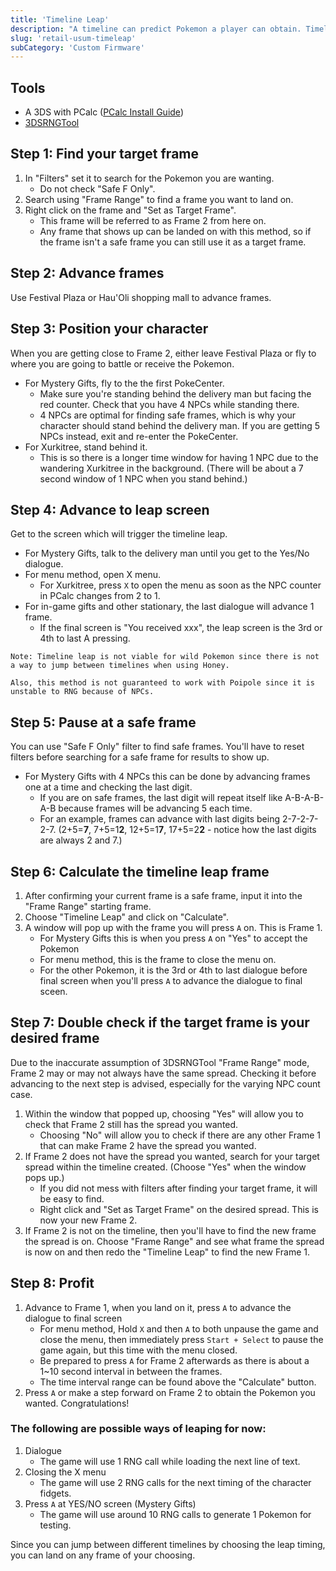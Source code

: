 ```yaml
---
title: 'Timeline Leap'
description: "A timeline can predict Pokemon a player can obtain. Timeline leap allows a player to 'leap' onto specific timelines"
slug: 'retail-usum-timeleap'
subCategory: 'Custom Firmware'
---
```


## Tools

- A 3DS with PCalc ([PCalc Install Guide](https://www.pokemonrng.com/misc-3ds-installing-pcalc))
- [3DSRNGTool](https://github.com/wwwwwwzx/3DSRNGTool/releases)

## Step 1: Find your target frame

1. In "Filters" set it to search for the Pokemon you are wanting.
   - Do not check "Safe F Only".
2. Search using "Frame Range" to find a frame you want to land on.
3. Right click on the frame and "Set as Target Frame".
   - This frame will be referred to as Frame 2 from here on.
   - Any frame that shows up can be landed on with this method, so if the frame isn't a safe frame you can still use it as a target frame.

## Step 2: Advance frames

Use Festival Plaza or Hau'Oli shopping mall to advance frames.

## Step 3: Position your character

When you are getting close to Frame 2, either leave Festival Plaza or fly to where you are going to battle or receive the Pokemon.

- For Mystery Gifts, fly to the the first PokeCenter.
  - Make sure you're standing behind the delivery man but facing the red counter. Check that you have 4 NPCs while standing there.
  - 4 NPCs are optimal for finding safe frames, which is why your character should stand behind the delivery man. If you are getting 5 NPCs instead, exit and re-enter the PokeCenter.
- For Xurkitree, stand behind it.
  - This is so there is a longer time window for having 1 NPC due to the wandering Xurkitree in the background. (There will be about a 7 second window of 1 NPC when you stand behind.)

## Step 4: Advance to leap screen

Get to the screen which will trigger the timeline leap.

- For Mystery Gifts, talk to the delivery man until you get to the Yes/No dialogue.
- For menu method, open X menu.
  - For Xurkitree, press `X` to open the menu as soon as the NPC counter in PCalc changes from 2 to 1.
- For in-game gifts and other stationary, the last dialogue will advance 1 frame.
  - If the final screen is "You received xxx", the leap screen is the 3rd or 4th to last A pressing.

```
Note: Timeline leap is not viable for wild Pokemon since there is not a way to jump between timelines when using Honey.

Also, this method is not guaranteed to work with Poipole since it is unstable to RNG because of NPCs.
```

## Step 5: Pause at a safe frame

You can use "Safe F Only" filter to find safe frames. You'll have to reset filters before searching for a safe frame for results to show up.

- For Mystery Gifts with 4 NPCs this can be done by advancing frames one at a time and checking the last digit.
  - If you are on safe frames, the last digit will repeat itself like A-B-A-B-A-B because frames will be advancing 5 each time.
  - For an example, frames can advance with last digits being 2-7-2-7-2-7. (2+5=**7**, 7+5=1**2**, 12+5=1**7**, 17+5=2**2** - notice how the last digits are always 2 and 7.)

## Step 6: Calculate the timeline leap frame

1. After confirming your current frame is a safe frame, input it into the "Frame Range" starting frame.
2. Choose "Timeline Leap" and click on "Calculate".
3. A window will pop up with the frame you will press `A` on. This is Frame 1.
   - For Mystery Gifts this is when you press `A` on "Yes" to accept the Pokemon
   - For menu method, this is the frame to close the menu on.
   - For the other Pokemon, it is the 3rd or 4th to last dialogue before final screen when you'll press `A` to advance the dialogue to final sceen.

## Step 7: Double check if the target frame is your desired frame

Due to the inaccurate assumption of 3DSRNGTool "Frame Range" mode, Frame 2 may or may not always have the same spread. Checking it before advancing to the next step is advised, especially for the varying NPC count case.

1. Within the window that popped up, choosing "Yes" will allow you to check that Frame 2 still has the spread you wanted.
   - Choosing "No" will allow you to check if there are any other Frame 1 that can make Frame 2 have the spread you wanted.
2. If Frame 2 does not have the spread you wanted, search for your target spread within the timeline created. (Choose "Yes" when the window pops up.)
   - If you did not mess with filters after finding your target frame, it will be easy to find.
   - Right click and "Set as Target Frame" on the desired spread. This is now your new Frame 2.
3. If Frame 2 is not on the timeline, then you'll have to find the new frame the spread is on. Choose "Frame Range" and see what frame the spread is now on and then redo the "Timeline Leap" to find the new Frame 1.

## Step 8: Profit

1. Advance to Frame 1, when you land on it, press `A` to advance the dialogue to final screen
   - For menu method, Hold `X` and then `A` to both unpause the game and close the menu, then immediately press `Start + Select` to pause the game again, but this time with the menu closed.
   - Be prepared to press `A` for Frame 2 afterwards as there is about a 1~10 second interval in between the frames.
   - The time interval range can be found above the "Calculate" button.
2. Press `A` or make a step forward on Frame 2 to obtain the Pokemon you wanted. Congratulations!

### The following are possible ways of leaping for now:

1. Dialogue
   - The game will use 1 RNG call while loading the next line of text.
2. Closing the X menu
   - The game will use 2 RNG calls for the next timing of the character fidgets.
3. Press `A` at YES/NO screen (Mystery Gifts)
   - The game will use around 10 RNG calls to generate 1 Pokemon for testing.

Since you can jump between different timelines by choosing the leap timing, you can land on any frame of your choosing.
